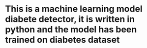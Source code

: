 # This is a machine learning model diabete detector, it is written in python and the model has been trained on  diabetes dataset
